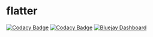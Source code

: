 # flatter
[![Codacy Badge](https://app.codacy.com/project/badge/Grade/0edebac71fea4f91b159760cfd45f412)](https://www.codacy.com/gh/ISPP-G10/flatter/dashboard?utm_source=github.com&amp;utm_medium=referral&amp;utm_content=ISPP-G10/flatter&amp;utm_campaign=Badge_Grade)
[![Codacy Badge](https://app.codacy.com/project/badge/Coverage/0edebac71fea4f91b159760cfd45f412)](https://www.codacy.com/gh/ISPP-G10/flatter/dashboard?utm_source=github.com&utm_medium=referral&utm_content=ISPP-G10/flatter&utm_campaign=Badge_Coverage)
[![Bluejay Dashboard](https://img.shields.io/badge/Bluejay-Dashboard_L10-blue.svg)](http://dashboard.bluejay.governify.io/dashboard/script/dashboardLoader.js?dashboardURL=https://reporter.bluejay.governify.io/api/v4/dashboards/tpa-ISPP-2023-GH-ISPP-G10_flatter/main)
